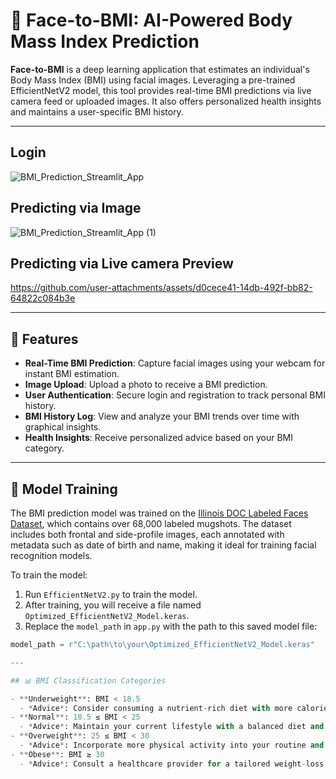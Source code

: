 # 🧠 Face-to-BMI: AI-Powered Body Mass Index Prediction

**Face-to-BMI** is a deep learning application that estimates an individual's Body Mass Index (BMI) using facial images. Leveraging a pre-trained EfficientNetV2 model, this tool provides real-time BMI predictions via live camera feed or uploaded images. It also offers personalized health insights and maintains a user-specific BMI history.

---

## Login
![BMI_Prediction_Streamlit_App](https://github.com/user-attachments/assets/d346afa9-f420-40bf-add5-fcc1b6fe7eb4)

## Predicting via Image
![BMI_Prediction_Streamlit_App (1)](https://github.com/user-attachments/assets/b3445f2b-2eac-4317-a4ab-254e7bcde54c)

## Predicting via Live camera Preview
https://github.com/user-attachments/assets/d0cece41-14db-492f-bb82-64822c084b3e

---

## 🚀 Features

- **Real-Time BMI Prediction**: Capture facial images using your webcam for instant BMI estimation.
- **Image Upload**: Upload a photo to receive a BMI prediction.
- **User Authentication**: Secure login and registration to track personal BMI history.
- **BMI History Log**: View and analyze your BMI trends over time with graphical insights.
- **Health Insights**: Receive personalized advice based on your BMI category.

---

## 🧠 Model Training

The BMI prediction model was trained on the [Illinois DOC Labeled Faces Dataset](https://www.kaggle.com/datasets/davidjfisher/illinois-doc-labeled-faces-dataset), which contains over 68,000 labeled mugshots. The dataset includes both frontal and side-profile images, each annotated with metadata such as date of birth and name, making it ideal for training facial recognition models.

To train the model:

1. Run `EfficientNetV2.py` to train the model.
2. After training, you will receive a file named `Optimized_EfficientNetV2_Model.keras`. 
3. Replace the `model_path` in `app.py` with the path to this saved model file:

```python
model_path = r"C:\path\to\your\Optimized_EfficientNetV2_Model.keras"

---

## 📊 BMI Classification Categories

- **Underweight**: BMI < 18.5  
  - *Advice*: Consider consuming a nutrient-rich diet with more calories and engaging in strength-building exercises.
- **Normal**: 18.5 ≤ BMI < 25  
  - *Advice*: Maintain your current lifestyle with a balanced diet and regular physical activity.
- **Overweight**: 25 ≤ BMI < 30  
  - *Advice*: Incorporate more physical activity into your routine and consider reducing high-calorie food intake.
- **Obese**: BMI ≥ 30  
  - *Advice*: Consult a healthcare provider for a tailored weight-loss plan, including diet and exercise.
